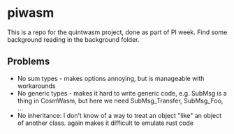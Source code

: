 # piwasm

This is a repo for the quintwasm project, done as part of PI week.
Find some background reading in the background folder.

## Problems

* No sum types - makes options annoying, but is manageable with workarounds
* No generic types - makes it hard to write generic code, e.g. SubMsg<T> is a thing in CosmWasm, but here we need SubMsg_Transfer, SubMsg_Foo, ...
* No inheritance: I don't know of a way to treat an object "like" an object of another class. again makes it difficult to emulate rust code